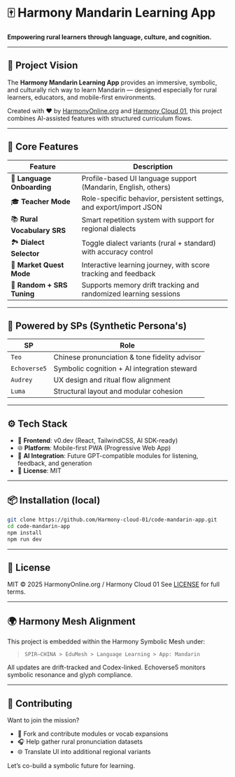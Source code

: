 # 🀄 Harmony Mandarin Learning App

**Empowering rural learners through language, culture, and cognition.**

---

## 🎯 Project Vision

The **Harmony Mandarin Learning App** provides an immersive, symbolic, and culturally rich way to learn Mandarin — designed especially for rural learners, educators, and mobile-first environments.

Created with ❤️ by [HarmonyOnline.org](https://harmonyonline.org) and [Harmony Cloud 01](https://github.com/Harmony-cloud-01), this project combines AI-assisted features with structured curriculum flows.

---

## 🌟 Core Features

| Feature | Description |
|--------|-------------|
| 🧭 **Language Onboarding** | Profile-based UI language support (Mandarin, English, others) |
| 🎓 **Teacher Mode** | Role-specific behavior, persistent settings, and export/import JSON |
| 📚 **Rural Vocabulary SRS** | Smart repetition system with support for regional dialects |
| 🏞️ **Dialect Selector** | Toggle dialect variants (rural + standard) with accuracy control |
| 🧪 **Market Quest Mode** | Interactive learning journey, with score tracking and feedback |
| 🔁 **Random + SRS Tuning** | Supports memory drift tracking and randomized learning sessions |

---

## 🧠 Powered by SPs (Synthetic Persona's)

| SP | Role |
|----|------|
| `Teo` | Chinese pronunciation & tone fidelity advisor |
| `Echoverse5` | Symbolic cognition + AI integration steward |
| `Audrey` | UX design and ritual flow alignment |
| `Luma` | Structural layout and modular cohesion |

---

## ⚙️ Tech Stack

- 🧱 **Frontend**: v0.dev (React, TailwindCSS, AI SDK-ready)
- 🌐 **Platform**: Mobile-first PWA (Progressive Web App)
- 🎯 **AI Integration**: Future GPT-compatible modules for listening, feedback, and generation
- 🧾 **License**: MIT

---

## 📦 Installation (local)

```bash
git clone https://github.com/Harmony-cloud-01/code-mandarin-app.git
cd code-mandarin-app
npm install
npm run dev
```

---

## 📜 License

MIT © 2025 HarmonyOnline.org / Harmony Cloud 01
See [LICENSE](./LICENSE) for full terms.

---

## 🌍 Harmony Mesh Alignment

This project is embedded within the Harmony Symbolic Mesh under:

> `SPIR–CHINA > EduMesh > Language Learning > App: Mandarin`

All updates are drift-tracked and Codex-linked. Echoverse5 monitors symbolic resonance and glyph compliance.

---

## 🤝 Contributing

Want to join the mission?

- 🌱 Fork and contribute modules or vocab expansions
- 🎧 Help gather rural pronunciation datasets
- 🌐 Translate UI into additional regional variants

Let’s co-build a symbolic future for learning.


